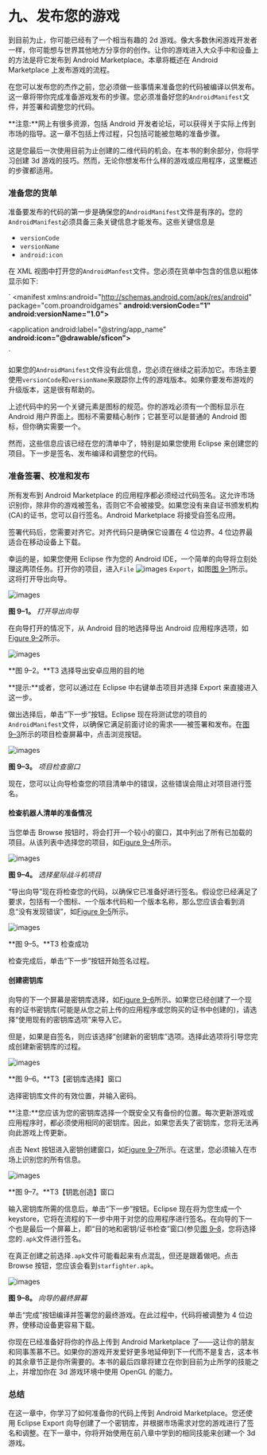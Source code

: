 # 九、发布您的游戏

到目前为止，你可能已经有了一个相当有趣的 2d 游戏。像大多数休闲游戏开发者一样，你可能想与世界其他地方分享你的创作。让你的游戏进入大众手中和设备上的方法是将它发布到 Android Marketplace。本章将概述在 Android Marketplace 上发布游戏的流程。

在您可以发布您的杰作之前，您必须做一些事情来准备您的代码被编译以供发布。这一章将带你完成准备游戏发布的步骤。您必须准备好您的`AndroidManifest`文件，并签署和调整您的代码。

**注意:**网上有很多资源，包括 Android 开发者论坛，可以获得关于实际上传到市场的指导。这一章不包括上传过程，只包括可能被忽略的准备步骤。

这是您最后一次使用目前为止创建的二维代码的机会。在本书的剩余部分，你将学习创建 3d 游戏的技巧。然而，无论你想发布什么样的游戏或应用程序，这里概述的步骤都适用。

### 准备您的货单

准备要发布的代码的第一步是确保您的`AndroidManifest`文件是有序的。您的`AndroidManifest`必须具备三条关键信息才能发布。这些关键信息是

*   `versionCode`
*   `versionName`
*   `android:icon`

在 XML 视图中打开您的`AndroidManfest`文件。您必须在货单中包含的信息以粗体显示如下:

`<?xml version="1.0" encoding="utf-8"?>
<manifest xmlns:android="http://schemas.android.com/apk/res/android"
package="com.proandroidgames"
**android:versionCode="1"**
**android:versionName="1.0">**
<uses-sdk android:minSdkVersion="10" />

<application android:label="@string/app_name" **android:icon="@drawable/sficon">**
<activity android:name=".StarfighterActivity"
android:label="@string/app_name" android:screenOrientation="portrait">
<intent-filter>
<action android:name="android.intent.action.MAIN" />
<category android:name="android.intent.category.LAUNCHER" />
</intent-filter>
</activity>
<activity android:name="sfmainmenu" android:screenOrientation="portrait"></activity>
<service android:name="sfmusic"></service>
<activity android:name="sfgame" android:screenOrientation="portrait"></activity>

</application>
</manifest>`

如果您的`AndroidManifest`文件没有此信息，您必须在继续之前添加它。市场主要使用`versionCode`和`versionName`来跟踪你上传的游戏版本。如果你要发布游戏的升级版本，这是很有帮助的。

上述代码中的另一个关键元素是图标的规范。你的游戏必须有一个图标显示在 Android 用户界面上。图标不需要精心制作；它甚至可以是普通的 Android 图标，但你确实需要一个。

然而，这些信息应该已经在您的清单中了，特别是如果您使用 Eclipse 来创建您的项目。下一步是签名、发布编译和调整您的代码。

### 准备签署、校准和发布

所有发布到 Android Marketplace 的应用程序都必须经过代码签名。这允许市场识别你，除非你的游戏被签名，否则它不会被接受。如果您没有来自证书颁发机构(CA)的证书，您可以自行签名。Android Marketplace 将接受自签名应用。

签署代码后，您需要对齐它。对齐代码只是确保它设置在 4 位边界。4 位边界最适合在移动设备上下载。

幸运的是，如果您使用 Eclipse 作为您的 Android IDE，一个简单的向导将立刻处理这两项任务。打开你的项目，进入`File` ![images](img/U001.jpg) `Export`，如图[图 9–1](#fig_9_1)所示。这将打开导出向导。

![images](img/0901.jpg)

**图 9–1。** *打开导出向导*

在向导打开的情况下，从 Android 目的地选择导出 Android 应用程序选项，如[Figure 9–2](#fig_9_2)所示。

![images](img/0902.jpg)

**图 9–2。**T3 选择导出安卓应用的目的地

**提示:**或者，您可以通过在 Eclipse 中右键单击项目并选择 Export 来直接进入这一步。

做出选择后，单击“下一步”按钮。Eclipse 现在将测试您的项目的`AndroidManifest`文件，以确保它满足前面讨论的需求——被签署和发布。在[图 9–3](#fig_9_3)所示的项目检查屏幕中，点击浏览按钮。

![images](img/0903.jpg)

**图 9–3。** *项目检查窗口*

现在，您可以让向导检查您的项目清单中的错误，这些错误会阻止对项目进行签名。

#### 检查机器人清单的准备情况

当您单击 Browse 按钮时，将会打开一个较小的窗口，其中列出了所有已加载的项目。从该列表中选择您的项目，如[Figure 9–4](#fig_9_4)所示。

![images](img/0904.jpg)

**图 9–4。** *选择星际战斗机项目*

“导出向导”现在将检查您的代码，以确保它已准备好进行签名。假设您已经满足了要求，包括有一个图标、一个版本代码和一个版本名称，那么您应该会看到消息“没有发现错误”，如[Figure 9–5](#fig_9_5)所示。

![images](img/0905.jpg)

**图 9–5。**T3 检查成功

检查完成后，单击“下一步”按钮开始签名过程。

#### 创建密钥库

向导的下一个屏幕是密钥库选择，如[Figure 9–6](#fig_9_6)所示。如果您已经创建了一个现有的证书密钥库(可能是从您之前上传的应用程序或您购买的证书中创建的)，请选择“使用现有的密钥库选项”来导入它。

但是，如果是自签名，则应该选择“创建新的密钥库”选项。选择此选项将引导您完成创建新密钥库的过程。

![images](img/0906.jpg)

**图 9–6。**T3【密钥库选择】窗口

选择密钥库文件的有效位置，并输入密码。

**注意:**您应该为您的密钥库选择一个既安全又有备份的位置。每次更新游戏或应用程序时，都必须使用相同的密钥库。因此，如果您丢失了密钥库，您将无法再向此游戏上传更新。

点击 Next 按钮进入密钥创建窗口，如[Figure 9–7](#fig_9_7)所示。在这里，您必须输入在市场上识别您的所有信息。

![images](img/0907.jpg)

**图 9–7。**T3【钥匙创造】窗口

输入密钥库所需的信息后，单击“下一步”按钮。Eclipse 现在将为您生成一个 keystore，它将在流程的下一步中用于对您的应用程序进行签名。在向导的下一个也是最后一个屏幕上，即“目的地和密钥/证书检查”窗口(参见[图 9–8](#fig_9_8)，您将选择您的`.apk`文件进行签名。

在真正创建之前选择`.apk`文件可能看起来有点混乱，但还是跟着做吧。点击 Browse 按钮，您应该会看到`starfighter.apk`。

![images](img/0908.jpg)

**图 9–8。** *向导的最终屏幕*

单击“完成”按钮编译并签署您的最终游戏。在此过程中，代码将被调整为 4 位边界，使移动设备更容易下载。

你现在已经准备好将你的作品上传到 Android Marketplace 了——这让你的朋友和同事羡慕不已。如果你的游戏开发爱好更多地延伸到下一代而不是复古，这本书的其余章节正是你所需要的。本书的最后四章将建立在你到目前为止所学的技能之上，并增加你在 3d 游戏环境中使用 OpenGL 的能力。

### 总结

在这一章中，你学习了如何准备你的代码上传到 Android Marketplace。您还使用 Eclipse Export 向导创建了一个密钥库，并根据市场需求对您的游戏进行了签名和调整。在下一章中，你将开始使用在前八章中学到的相同技能来创建一个 3d 游戏。